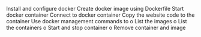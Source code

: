 Install and configure docker
Create docker image using Dockerfile
Start docker container
Connect to docker container
Copy the website code to the container
Use docker management commands to
o List the images
o List the containers
o Start and stop container
o Remove container and image
